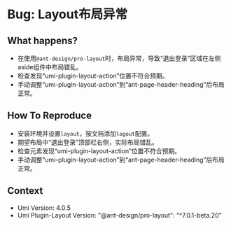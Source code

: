 # Bug: Layout布局异常

## What happens?

- 在使用`@ant-design/pro-layout`时，布局异常，导致“退出登录”区域在左侧aside组件中布局错乱。
- 检查发现“umi-plugin-layout-action”位置不符合预期。
- 手动调整“umi-plugin-layout-action”到“ant-page-header-heading”后布局正常。

## How To Reproduce

- 安装环境并设置`layout`，按文档添加`logout`配置。
- 期望布局中“退出登录”顶部栏右侧，实际布局错乱。
- 检查元素发现“umi-plugin-layout-action”位置不符合预期。
- 手动调整“umi-plugin-layout-action”到“ant-page-header-heading”后布局正常。

## Context

- Umi Version: 4.0.5
- Umi Plugin-Layout Version: "@ant-design/pro-layout": "^7.0.1-beta.20"

